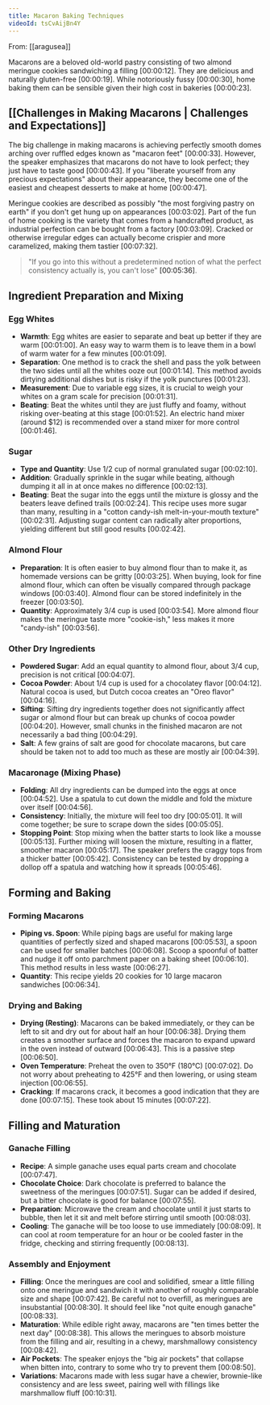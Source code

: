```yaml
---
title: Macaron Baking Techniques
videoId: tsCvAijBn4Y
---
```


From: [[aragusea]] <br/> 

Macarons are a beloved old-world pastry consisting of two almond meringue cookies sandwiching a filling <a class="yt-timestamp" data-t="00:00:12">[00:00:12]</a>. They are delicious and naturally gluten-free <a class="yt-timestamp" data-t="00:00:19">[00:00:19]</a>. While notoriously fussy <a class="yt-timestamp" data-t="00:00:30">[00:00:30]</a>, home baking them can be sensible given their high cost in bakeries <a class="yt-timestamp" data-t="00:00:23">[00:00:23]</a>.

## [[Challenges in Making Macarons | Challenges and Expectations]]

The big challenge in making macarons is achieving perfectly smooth domes arching over ruffled edges known as "macaron feet" <a class="yt-timestamp" data-t="00:00:33">[00:00:33]</a>. However, the speaker emphasizes that macarons do not have to look perfect; they just have to taste good <a class="yt-timestamp" data-t="00:00:43">[00:00:43]</a>. If you "liberate yourself from any precious expectations" about their appearance, they become one of the easiest and cheapest desserts to make at home <a class="yt-timestamp" data-t="00:00:47">[00:00:47]</a>.

Meringue cookies are described as possibly "the most forgiving pastry on earth" if you don't get hung up on appearances <a class="yt-timestamp" data-t="00:03:02">[00:03:02]</a>. Part of the fun of home cooking is the variety that comes from a handcrafted product, as industrial perfection can be bought from a factory <a class="yt-timestamp" data-t="00:03:09">[00:03:09]</a>. Cracked or otherwise irregular edges can actually become crispier and more caramelized, making them tastier <a class="yt-timestamp" data-t="00:07:32">[00:07:32]</a>.

> "If you go into this without a predetermined notion of what the perfect consistency actually is, you can't lose" <a class="yt-timestamp" data-t="00:05:36">[00:05:36]</a>.

## Ingredient Preparation and Mixing

### Egg Whites
*   **Warmth**: Egg whites are easier to separate and beat up better if they are warm <a class="yt-timestamp" data-t="00:01:00">[00:01:00]</a>. An easy way to warm them is to leave them in a bowl of warm water for a few minutes <a class="yt-timestamp" data-t="00:01:09">[00:01:09]</a>.
*   **Separation**: One method is to crack the shell and pass the yolk between the two sides until all the whites ooze out <a class="yt-timestamp" data-t="00:01:14">[00:01:14]</a>. This method avoids dirtying additional dishes but is risky if the yolk punctures <a class="yt-timestamp" data-t="00:01:23">[00:01:23]</a>.
*   **Measurement**: Due to variable egg sizes, it is crucial to weigh your whites on a gram scale for precision <a class="yt-timestamp" data-t="00:01:31">[00:01:31]</a>.
*   **Beating**: Beat the whites until they are just fluffy and foamy, without risking over-beating at this stage <a class="yt-timestamp" data-t="00:01:52">[00:01:52]</a>. An electric hand mixer (around $12) is recommended over a stand mixer for more control <a class="yt-timestamp" data-t="00:01:46">[00:01:46]</a>.

### Sugar
*   **Type and Quantity**: Use 1/2 cup of normal granulated sugar <a class="yt-timestamp" data-t="00:02:10">[00:02:10]</a>.
*   **Addition**: Gradually sprinkle in the sugar while beating, although dumping it all in at once makes no difference <a class="yt-timestamp" data-t="00:02:13">[00:02:13]</a>.
*   **Beating**: Beat the sugar into the eggs until the mixture is glossy and the beaters leave defined trails <a class="yt-timestamp" data-t="00:02:24">[00:02:24]</a>. This recipe uses more sugar than many, resulting in a "cotton candy-ish melt-in-your-mouth texture" <a class="yt-timestamp" data-t="00:02:31">[00:02:31]</a>. Adjusting sugar content can radically alter proportions, yielding different but still good results <a class="yt-timestamp" data-t="00:02:42">[00:02:42]</a>.

### Almond Flour
*   **Preparation**: It is often easier to buy almond flour than to make it, as homemade versions can be gritty <a class="yt-timestamp" data-t="00:03:25">[00:03:25]</a>. When buying, look for fine almond flour, which can often be visually compared through package windows <a class="yt-timestamp" data-t="00:03:40">[00:03:40]</a>. Almond flour can be stored indefinitely in the freezer <a class="yt-timestamp" data-t="00:03:50">[00:03:50]</a>.
*   **Quantity**: Approximately 3/4 cup is used <a class="yt-timestamp" data-t="00:03:54">[00:03:54]</a>. More almond flour makes the meringue taste more "cookie-ish," less makes it more "candy-ish" <a class="yt-timestamp" data-t="00:03:56">[00:03:56]</a>.

### Other Dry Ingredients
*   **Powdered Sugar**: Add an equal quantity to almond flour, about 3/4 cup, precision is not critical <a class="yt-timestamp" data-t="00:04:07">[00:04:07]</a>.
*   **Cocoa Powder**: About 1/4 cup is used for a chocolatey flavor <a class="yt-timestamp" data-t="00:04:12">[00:04:12]</a>. Natural cocoa is used, but Dutch cocoa creates an "Oreo flavor" <a class="yt-timestamp" data-t="00:04:16">[00:04:16]</a>.
*   **Sifting**: Sifting dry ingredients together does not significantly affect sugar or almond flour but can break up chunks of cocoa powder <a class="yt-timestamp" data-t="00:04:20">[00:04:20]</a>. However, small chunks in the finished macaron are not necessarily a bad thing <a class="yt-timestamp" data-t="00:04:29">[00:04:29]</a>.
*   **Salt**: A few grains of salt are good for chocolate macarons, but care should be taken not to add too much as these are mostly air <a class="yt-timestamp" data-t="00:04:39">[00:04:39]</a>.

### Macaronage (Mixing Phase)
*   **Folding**: All dry ingredients can be dumped into the eggs at once <a class="yt-timestamp" data-t="00:04:52">[00:04:52]</a>. Use a spatula to cut down the middle and fold the mixture over itself <a class="yt-timestamp" data-t="00:04:56">[00:04:56]</a>.
*   **Consistency**: Initially, the mixture will feel too dry <a class="yt-timestamp" data-t="00:05:01">[00:05:01]</a>. It will come together; be sure to scrape down the sides <a class="yt-timestamp" data-t="00:05:05">[00:05:05]</a>.
*   **Stopping Point**: Stop mixing when the batter starts to look like a mousse <a class="yt-timestamp" data-t="00:05:13">[00:05:13]</a>. Further mixing will loosen the mixture, resulting in a flatter, smoother macaron <a class="yt-timestamp" data-t="00:05:17">[00:05:17]</a>. The speaker prefers the craggy tops from a thicker batter <a class="yt-timestamp" data-t="00:05:42">[00:05:42]</a>. Consistency can be tested by dropping a dollop off a spatula and watching how it spreads <a class="yt-timestamp" data-t="00:05:46">[00:05:46]</a>.

## Forming and Baking

### Forming Macarons
*   **Piping vs. Spoon**: While piping bags are useful for making large quantities of perfectly sized and shaped macarons <a class="yt-timestamp" data-t="00:05:53">[00:05:53]</a>, a spoon can be used for smaller batches <a class="yt-timestamp" data-t="00:06:08">[00:06:08]</a>. Scoop a spoonful of batter and nudge it off onto parchment paper on a baking sheet <a class="yt-timestamp" data-t="00:06:10">[00:06:10]</a>. This method results in less waste <a class="yt-timestamp" data-t="00:06:27">[00:06:27]</a>.
*   **Quantity**: This recipe yields 20 cookies for 10 large macaron sandwiches <a class="yt-timestamp" data-t="00:06:34">[00:06:34]</a>.

### Drying and Baking
*   **Drying (Resting)**: Macarons can be baked immediately, or they can be left to sit and dry out for about half an hour <a class="yt-timestamp" data-t="00:06:38">[00:06:38]</a>. Drying them creates a smoother surface and forces the macaron to expand upward in the oven instead of outward <a class="yt-timestamp" data-t="00:06:43">[00:06:43]</a>. This is a passive step <a class="yt-timestamp" data-t="00:06:50">[00:06:50]</a>.
*   **Oven Temperature**: Preheat the oven to 350°F (180°C) <a class="yt-timestamp" data-t="00:07:02">[00:07:02]</a>. Do not worry about preheating to 425°F and then lowering, or using steam injection <a class="yt-timestamp" data-t="00:06:55">[00:06:55]</a>.
*   **Cracking**: If macarons crack, it becomes a good indication that they are done <a class="yt-timestamp" data-t="00:07:15">[00:07:15]</a>. These took about 15 minutes <a class="yt-timestamp" data-t="00:07:22">[00:07:22]</a>.

## Filling and Maturation

### Ganache Filling
*   **Recipe**: A simple ganache uses equal parts cream and chocolate <a class="yt-timestamp" data-t="00:07:47">[00:07:47]</a>.
*   **Chocolate Choice**: Dark chocolate is preferred to balance the sweetness of the meringues <a class="yt-timestamp" data-t="00:07:51">[00:07:51]</a>. Sugar can be added if desired, but a bitter chocolate is good for balance <a class="yt-timestamp" data-t="00:07:55">[00:07:55]</a>.
*   **Preparation**: Microwave the cream and chocolate until it just starts to bubble, then let it sit and melt before stirring until smooth <a class="yt-timestamp" data-t="00:08:03">[00:08:03]</a>.
*   **Cooling**: The ganache will be too loose to use immediately <a class="yt-timestamp" data-t="00:08:09">[00:08:09]</a>. It can cool at room temperature for an hour or be cooled faster in the fridge, checking and stirring frequently <a class="yt-timestamp" data-t="00:08:13">[00:08:13]</a>.

### Assembly and Enjoyment
*   **Filling**: Once the meringues are cool and solidified, smear a little filling onto one meringue and sandwich it with another of roughly comparable size and shape <a class="yt-timestamp" data-t="00:07:42">[00:07:42]</a>. Be careful not to overfill, as meringues are insubstantial <a class="yt-timestamp" data-t="00:08:30">[00:08:30]</a>. It should feel like "not quite enough ganache" <a class="yt-timestamp" data-t="00:08:33">[00:08:33]</a>.
*   **Maturation**: While edible right away, macarons are "ten times better the next day" <a class="yt-timestamp" data-t="00:08:38">[00:08:38]</a>. This allows the meringues to absorb moisture from the filling and air, resulting in a chewy, marshmallowy consistency <a class="yt-timestamp" data-t="00:08:42">[00:08:42]</a>.
*   **Air Pockets**: The speaker enjoys the "big air pockets" that collapse when bitten into, contrary to some who try to prevent them <a class="yt-timestamp" data-t="00:08:50">[00:08:50]</a>.
*   **Variations**: Macarons made with less sugar have a chewier, brownie-like consistency and are less sweet, pairing well with fillings like marshmallow fluff <a class="yt-timestamp" data-t="00:10:31">[00:10:31]</a>.